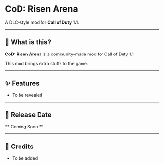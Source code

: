 # CoD: Risen Arena  

A DLC-style mod for **Call of Duty 1.1**.  

---

## 📖 What is this?  
**CoD: Risen Arena** is a community-made mod for Call of Duty 1.1

This mod brings extra stuffs to the game.

---

## ✨ Features  
- To be revealed 

---

## 📅 Release Date  
** Coming Soon **

---

## 🙌 Credits  
- To be added
